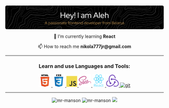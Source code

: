 <p align="center"> <img align="center" src="https://github.com/mr-manson/mr-manson/blob/main/github-header-image-small.png" alt="header"/> </p>

<!--- <h1 align="center">Hi, I'm Oleg</h1>
<h3 align="center">A passionate frontend developer from Belarus</h3> -->

<p align="center">🌱 I’m currently learning <strong>React</strong></p>
<p align="center">📫 How to reach me <strong>nikola777jr@gmail.com</strong></p>

---------

<h3 align="center">Learn and use Languages and Tools:</h3>
<p align="center">
  <a href="https://www.w3.org/html/" target="_blank" rel="noreferrer"> <img src="https://raw.githubusercontent.com/devicons/devicon/master/icons/html5/html5-original-wordmark.svg" alt="html5" width="40" height="40"/> </a>
  <a href="https://www.w3schools.com/css/" target="_blank" rel="noreferrer"> <img src="https://raw.githubusercontent.com/devicons/devicon/master/icons/css3/css3-original-wordmark.svg" alt="css3" width="40" height="40"/> </a>
  <a href="https://developer.mozilla.org/en-US/docs/Web/JavaScript" target="_blank" rel="noreferrer"> <img src="https://raw.githubusercontent.com/devicons/devicon/master/icons/javascript/javascript-original.svg" alt="javascript" width="35" height="35"/> </a>
  <a href="https://sass-lang.com" target="_blank" rel="noreferrer"> <img src="https://raw.githubusercontent.com/devicons/devicon/master/icons/sass/sass-original.svg" alt="sass" width="40" height="40"/> </a>
  <a href="https://reactjs.org/" target="_blank" rel="noreferrer"> <img src="https://raw.githubusercontent.com/devicons/devicon/master/icons/react/react-original-wordmark.svg" alt="react" width="40" height="40"/> </a>
  <a href="https://redux.js.org" target="_blank" rel="noreferrer"> <img src="https://raw.githubusercontent.com/devicons/devicon/master/icons/redux/redux-original.svg" alt="redux" width="40" height="40"/> </a>
<!---  <a href="https://www.java.com" target="_blank" rel="noreferrer"> <img src="https://raw.githubusercontent.com/devicons/devicon/master/icons/java/java-original.svg" alt="java" width="40" height="40"/> </a> -->
  <a href="https://git-scm.com/" target="_blank" rel="noreferrer"> <img src="https://www.vectorlogo.zone/logos/git-scm/git-scm-icon.svg" alt="git" width="40" height="40"/> </a>
<!---  <a href="https://nodejs.org" target="_blank" rel="noreferrer"> <img src="https://raw.githubusercontent.com/blackcater/blackcater/main/images/logo-nodejs.svg" alt="nodejs" width="40" height="40"/> </a>
  <a href="https://www.mongodb.com/" target="_blank" rel="noreferrer"> <img src="https://cdn.worldvectorlogo.com/logos/mongodb-icon-1.svg" alt="mongodb" width="40" height="40"/> </a>
  <a href="https://www.mysql.com/" target="_blank" rel="noreferrer"> <img src="https://cdn.worldvectorlogo.com/logos/mysql-6.svg" alt="mysql" width="40" height="40"/> </a>
  <a href="https://www.figma.com/" target="_blank" rel="noreferrer"> <img src="https://upload.wikimedia.org/wikipedia/commons/3/33/Figma-logo.svg" alt="figma" width="35" height="35"/> </a>--->
</p>
  
-----------------------

<!--- [![spotify-github-profile](https://spotify-github-profile.vercel.app/api/view?uid=3x7z1w9s5k7e5g5gqt5vw3wiz&cover_image=true&theme=natemoo-re&show_offline=false&background_color=000000&interchange=false&bar_color=b79a4a&bar_color_cover=false)](https://github.com/kittinan/spotify-github-profile)

 https://streak-stats.demolab.com?user=mr-manson&mode=weekly&hide_border=true&background=22272E&currStreakNum=B79A4A&ring=B79A4A&fire=B79A4A&sideNums=FFFFFF&stroke=FFFFFF68&currStreakLabel=FFFFFF&sideLabels=FFFFFF&dates=FFFFFF)](https://git.io/streak-stats
-->

<p align="center">
  <img src ="https://github-readme-stats.vercel.app/api?username=mr-manson&show_icons=true&theme=radical&hide=issues,contribs&hide_border=true&ring_color=B79A4A&title_color=ffffff&text_color=ffffff&bg_color=22272e&locale=en" alt="mr-manson">
  <img src ="https://github-readme-stats.vercel.app/api/top-langs?username=mr-manson&show_icons=true&hide_border=true&theme=synthwave&title_color=ffffff&text_color=ffffff&bg_color=22272e&locale=en&layout=compact" alt="mr-manson">
  <img src ="https://github-readme-streak-stats.herokuapp.com?user=mr-manson&theme=darcula&background=22272E&currStreakNum=B79A4A&ring=B79A4A&fire=B79A4A&sideNums=FFFFFF&stroke=FFFFFF68&currStreakLabel=FFFFFF&sideLabels=FFFFFF&dates=FFFFFF&hide_border=true&background=FFFFFF00">
</p>
